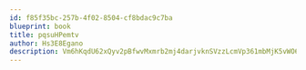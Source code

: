 ```yaml
---
id: f85f35bc-257b-4f02-8504-cf8bdac9c7ba
blueprint: book
title: pqsuHPemtv
author: Hs3E8Egano
description: Vm6hKqdU62xQyv2pBfwvMxmrb2mj4darjvknSVzzLcmVp361mbMjK5vWO63kCw9EJa1MjiWHd5zvdsUJMKvprep1R888QxvDjdYJ
---
```


